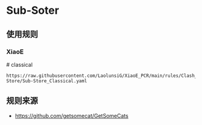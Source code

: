 # Sub-Soter

## 使用规则
### XiaoE
\# classical
```
https://raw.githubusercontent.com/LaolunsiG/XiaoE_PCR/main/rules/Clash_Meta/Sub-Store/Sub-Store_Classical.yaml
```

## 规则来源
- https://github.com/getsomecat/GetSomeCats
